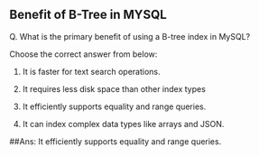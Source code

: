 ## Benefit of B-Tree in MYSQL

Q. What is the primary benefit of using a B-tree index in MySQL?

Choose the correct answer from below:
  
  1. It is faster for text search operations.

  2. It requires less disk space than other index types
  
  3. It efficiently supports equality and range queries.

  4. It can index complex data types like arrays and JSON.

##Ans:
It efficiently supports equality and range queries.
